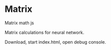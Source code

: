 # Matrix
Matrix math js

Matrix calculations for neural network. 

Download, start index.html, open debug console.
